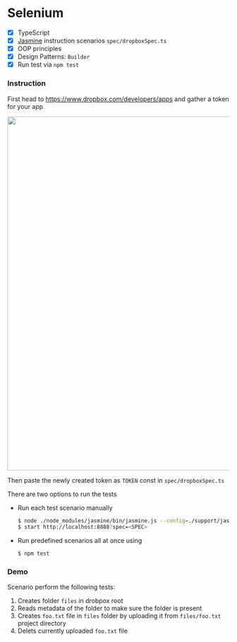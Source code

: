 # Selenium

 - [x] TypeScript
 - [x] [Jasmine](https://jasmine.github.io/) instruction scenarios `spec/dropboxSpec.ts`
 - [x] OOP principles
 - [x] Design Patterns: `Builder`
 - [x] Run test via `npm test`

### Instruction
First head to https://www.dropbox.com/developers/apps and gather a token for your app

<img src="https://user-images.githubusercontent.com/54121465/211146137-8bf0f541-afee-4cd4-bd81-092afd8de157.png" width="800">

Then paste the newly created token as `TOKEN` const in `spec/dropboxSpec.ts`

There are two options to run the tests

- Run each test scenario manually
	```sh
	$ node ./node_modules/jasmine/bin/jasmine.js --config=./support/jasmine.json
	$ start http://localhost:8888?spec=<SPEC>
	```
- Run predefined scenarios all at once using
	```sh
	$ npm test
	```

### Demo

Scenario perform the following tests:

1. Creates folder `files` in drobpox root
2. Reads metadata of the folder to make sure the folder is present
3. Creates `foo.txt` file in `files` folder by uploading it from `files/foo.txt` project directory
4. Delets currently uploaded `foo.txt` file
